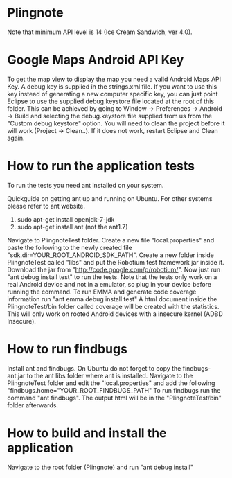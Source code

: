Plingnote
=========
Note that minimum API level is 14 (Ice Cream Sandwich, ver 4.0).

Google Maps Android API Key
=========
To get the map view to display the map you need a valid Android Maps API Key.
A debug key is supplied in the strings.xml file. If you want to use this key
instead of generating a new computer specific key, you can just point
Eclipse to use the supplied debug.keystore file located at the root of this folder. 
This can be achieved by going to Window -> Preferences -> Android -> Build 
and selecting the debug.keystore file supplied from us from the "Custom debug keystore"
option. You will need to clean the project before it will work (Project -> Clean..). 
If it does not work, restart Eclipse and Clean again.

How to run the application tests
=========
To run the tests you need ant installed on your system.

Quickguide on getting ant up and running on Ubuntu.
For other systems please refer to ant website.
1. sudo apt-get install openjdk-7-jdk
2. sudo apt-get install ant (not the ant1.7)

Navigate to PlingnoteTest folder. Create a new file "local.properties" and
paste the following to the newly created file "sdk.dir=YOUR_ROOT_ANDROID_SDK_PATH".
Create a new folder inside PlingnoteTest called "libs" and put the Robotium test framework
jar inside it. Download the jar from "http://code.google.com/p/robotium/".
Now just run "ant debug install test" to run the tests. Note that the tests only
work on a real Android device and not in a emulator, so plug in your device before 
running the command.
To run EMMA and generate code coverage information run "ant emma debug install test"
A html document inside the PlingnoteTest/bin folder called coverage will be created 
with the statistics. This will only work on rooted Android devices with a insecure kernel
(ADBD Insecure).

How to run findbugs
=========
Install ant and findbugs. On Ubuntu do not forget to copy the findbugs-ant.jar to the 
ant libs folder where ant is installed. Navigate to the PlingnoteTest folder and edit the 
"local.properties" and add the following "findbugs.home="YOUR_ROOT_FINDBUGS_PATH"
To run findbugs run the command "ant findbugs". The output html will be in the
"PlingnoteTest/bin" folder afterwards.

How to build and install the application
=========
Navigate to the root folder (Plingnote) and run "ant debug install"

